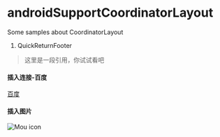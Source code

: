 # androidSupportCoordinatorLayout
Some samples about CoordinatorLayout
1. QuickReturnFooter
> 这里是一段引用，你试试看吧
#### 插入连接-百度
[百度](http://baidu.com)
#### 插入图片
![Mou icon](http://mouapp.com/Mou_128.png)
